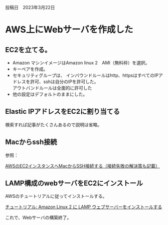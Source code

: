 投稿日　2023年3月22日
# AWS上にWebサーバを作成した

## EC2を立てる。
- Amazon マシンイメージはAmazon linux 2　AMI（無料枠）を選択。
- キーペアを作成。
- セキュリティグループは、
インバウンドルールはhttp、httpsはすべてのIPアドレスを許可、sshは自分のIPを許可した。  
アウトバンドルールは全面的に許可した
- 他の設定はデフォルトのままにした。

## Elastic IPアドレスをEC2に割り当てる
検索すれば記事がたくさんあるので説明は省略。

## Macからssh接続
参照：

<a href="mac-ec2-connect.html">AWSのEC2インスタンスへMacからSSH接続する（接続失敗の解決策も記載）</a>


## LAMP構成のwebサーバをEC2にインストール
AWSのチュートリアルに従ってインストールする。

<a href="https://docs.aws.amazon.com/ja_jp/AWSEC2/latest/UserGuide/ec2-lamp-amazon-linux-2.html" target="_blank">チュートリアル: Amazon Linux 2 に LAMP ウェブサーバーをインストールする</a>

これで、Webサーバの構築終了。
